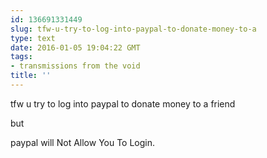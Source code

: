 ```yaml
---
id: 136691331449
slug: tfw-u-try-to-log-into-paypal-to-donate-money-to-a
type: text
date: 2016-01-05 19:04:22 GMT
tags:
- transmissions from the void
title: ''
---
```


tfw u try to log into paypal to donate money to a friend 

but 

paypal will Not Allow You To Login.